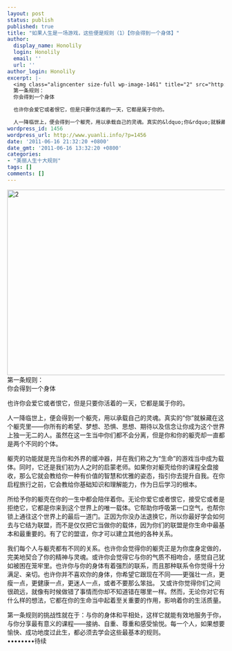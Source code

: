 ```yaml
---
layout: post
status: publish
published: true
title: "如果人生是一场游戏，这些便是规则（1）【你会得到一个身体】"
author:
  display_name: Honolily
  login: Honolily
  email: ''
  url: ''
author_login: Honolily
excerpt: |-
  <img class="aligncenter size-full wp-image-1461" title="2" src="http:&#47;&#47;www.yuanli.info&#47;wp-content&#47;uploads&#47;2011&#47;06&#47;2.jpg" alt="2" width="562" height="429" &#47;>
  第一条规则：
  你会得到一个身体

  也许你会爱它或者恨它，但是只要你活着的一天，它都是属于你的。

  人一降临世上，便会得到一个躯壳，用以承载自己的灵魂。真实的&ldquo;你&rdquo;就躲藏在这个躯壳里&mdash;&mdash;你所有的希望、梦想、恐惧、思想、期待以及信念让你成为这个世界上独一无二的人。虽然在这一生当中你们都不会分离，但是你和你的躯壳却一直都是两个不同的个体。
wordpress_id: 1456
wordpress_url: http://www.yuanli.info/?p=1456
date: '2011-06-16 21:32:20 +0800'
date_gmt: '2011-06-16 13:32:20 +0800'
categories:
- "美丽人生十大规则"
tags: []
comments: []
---
```

<p><img class="aligncenter size-full wp-image-1461" title="2" src="http:&#47;&#47;www.yuanli.info&#47;wp-content&#47;uploads&#47;2011&#47;06&#47;2.jpg" alt="2" width="562" height="429" &#47;><br />
第一条规则：<br />
你会得到一个身体</p>
<p>也许你会爱它或者恨它，但是只要你活着的一天，它都是属于你的。</p>
<p>人一降临世上，便会得到一个躯壳，用以承载自己的灵魂。真实的&ldquo;你&rdquo;就躲藏在这个躯壳里&mdash;&mdash;你所有的希望、梦想、恐惧、思想、期待以及信念让你成为这个世界上独一无二的人。虽然在这一生当中你们都不会分离，但是你和你的躯壳却一直都是两个不同的个体。<a id="more"></a><a id="more-1456"></a></p>
<p>躯壳的功能就是充当你和外界的缓冲器，并在我们称之为&ldquo;生命&rdquo;的游戏当中成为载体。同时，它还是我们初为人之时的启蒙老师。如果你对躯壳给你的课程全盘接收，那么它就会教给你一种有价值的智慧和优雅的姿态，指引你去提升自我。在你启程旅行之前，它会教给你基础知识和理解能力，作为日后学习的根本。</p>
<p>所给予你的躯壳在你的一生中都会陪伴着你。无论你爱它或者恨它，接受它或者是拒绝它，它都是你来到这个世界上的唯一载体。它帮助你呼吸第一口空气，也帮你锁上通往这个世界上的最后一道门。正因为你没办法退换它，所以你最好学会如何去与它结为联盟，而不是仅仅把它当做你的载体，因为你们的联盟是你生命中最基本和最重要的。有了它的盟谊，你才可以建立其他的各种关系。</p>
<p>我们每个人与躯壳都有不同的关系。也许你会觉得你的躯壳正是为你度身定做的，完美地契合了你的精神与灵魂。或许你会觉得它与你的气质不相吻合，感觉自己犹如被困在笼牢里。也许你与你的身体有着强烈的联系，而且那种联系令你觉得十分满足、亲切。也许你并不喜欢你的身体，你希望它跟现在不同&mdash;&mdash;更强壮一点，更瘦一点，更健康一点，更迷人一点，或者不要那么笨拙。 又或许你觉得你们之间很疏远，就像有时候做错了事情而你却不知道错在哪里一样。然而，无论你对它有什么样的想法，它都在你的生命当中起着至关重要的作用，影响着你的生活质量。</p>
<p>第一条规则的挑战性就在于：与你的身体和平相处，这样它就能有效地服务于你，与你分享最有意义的课程&mdash;&mdash;接纳、自重、尊重和感受愉悦。每一个人，如果想要愉快、成功地度过此生，都必须去学会这些最基本的规则。<br />
&bull;&bull;&bull;&bull;&bull;&bull;&bull;&bull;待续</p>
